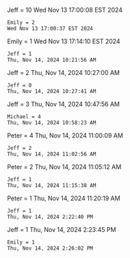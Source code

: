 Jeff = 10
Wed Nov 13 17:00:08 EST 2024
~~~~~~~~~~~~~~~~~~~~~~~~~~~~~~~~~~~~~~~~~~~~~~~~
Emily = 2
Wed Nov 13 17:00:37 EST 2024
~~~~~~~~~~~~~~~~~~~~~~~~~~~~~~~~~~~~~~~~~~~~~~~~
Emily = 1
Wed Nov 13 17:14:10 EST 2024
~~~~~~~~~~~~~~~~~~~~~~~~~~~~~~~~~~~~~~~~~~~~~~~~
Jeff = 1
Thu, Nov 14, 2024 10:21:56 AM
~~~~~~~~~~~~~~~~~~~~~~~~~~~~~~~~~~~~~~~~~~~~~~~~
Jeff = 2
Thu, Nov 14, 2024 10:27:00 AM
~~~~~~~~~~~~~~~~~~~~~~~~~~~~~~~~~~~~~~~~~~~~~~~~
Jeff = 0
Thu, Nov 14, 2024 10:27:41 AM
~~~~~~~~~~~~~~~~~~~~~~~~~~~~~~~~~~~~~~~~~~~~~~~~
Jeff = 3
Thu, Nov 14, 2024 10:47:56 AM
~~~~~~~~~~~~~~~~~~~~~~~~~~~~~~~~~~~~~~~~~~~~~~~~
Michael = 4
Thu, Nov 14, 2024 10:58:23 AM
~~~~~~~~~~~~~~~~~~~~~~~~~~~~~~~~~~~~~~~~~~~~~~~~
Peter = 4
Thu, Nov 14, 2024 11:00:09 AM
~~~~~~~~~~~~~~~~~~~~~~~~~~~~~~~~~~~~~~~~~~~~~~~~
Jeff = 2
Thu, Nov 14, 2024 11:02:56 AM
~~~~~~~~~~~~~~~~~~~~~~~~~~~~~~~~~~~~~~~~~~~~~~~~
Peter = 2
Thu, Nov 14, 2024 11:05:12 AM
~~~~~~~~~~~~~~~~~~~~~~~~~~~~~~~~~~~~~~~~~~~~~~~~
Jeff = 1
Thu, Nov 14, 2024 11:15:38 AM
~~~~~~~~~~~~~~~~~~~~~~~~~~~~~~~~~~~~~~~~~~~~~~~~
Peter = 1
Thu, Nov 14, 2024 11:20:19 AM
~~~~~~~~~~~~~~~~~~~~~~~~~~~~~~~~~~~~~~~~~~~~~~~~
Jeff = 1
Thu, Nov 14, 2024 2:22:40 PM
~~~~~~~~~~~~~~~~~~~~~~~~~~~~~~~~~~~~~~~~~~~~~~~~
Jeff = 1
Thu, Nov 14, 2024  2:23:45 PM
~~~~~~~~~~~~~~~~~~~~~~~~~~~~~~~~~~~~~~~~~~~~~~~~
Emily = 1
Thu, Nov 14, 2024 2:26:02 PM
~~~~~~~~~~~~~~~~~~~~~~~~~~~~~~~~~~~~~~~~~~~~~~~~
